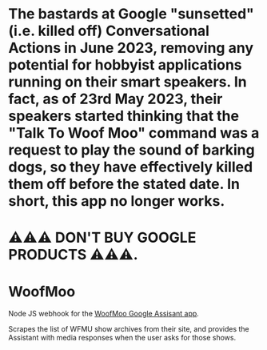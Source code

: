 # The bastards at Google "sunsetted" (i.e. killed off) Conversational Actions in June 2023, removing any potential for hobbyist applications running on their smart speakers. In fact, as of 23rd May 2023, their speakers started thinking that the "Talk To Woof Moo" command was a request to play the sound of barking dogs, so they have effectively killed them off before the stated date. In short, this app no longer works.

# ⚠️⚠️⚠️ DON'T BUY GOOGLE PRODUCTS ⚠️⚠️⚠️.

# WoofMoo
Node JS webhook for the [WoofMoo Google Assisant app](https://assistant.google.com/services/a/uid/000000baf69a5aac?hl=en-US).

Scrapes the list of WFMU show archives from their site, and provides the Assistant with media responses when the user asks for those shows.
